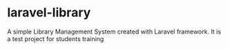 # laravel-library
A simple Library Management System created with Laravel framework. It is a test project for students training
